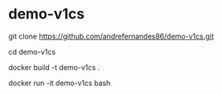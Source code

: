 # demo-v1cs

git clone https://github.com/andrefernandes86/demo-v1cs.git

cd demo-v1cs

docker build -t demo-v1cs .

docker run -it demo-v1cs bash
